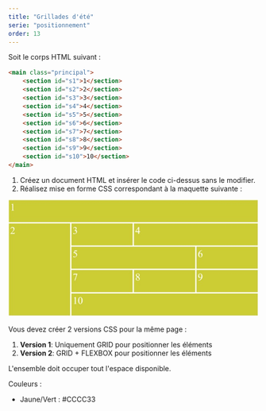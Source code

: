 ```yaml
---
title: "Grillades d'été"
serie: "positionnement"
order: 13
---
```


Soit le corps HTML suivant : 

```html
<main class="principal">
    <section id="s1">1</section>
    <section id="s2">2</section>
    <section id="s3">3</section>
    <section id="s4">4</section>
    <section id="s5">5</section>
    <section id="s6">6</section>
    <section id="s7">7</section>
    <section id="s8">8</section>
    <section id="s9">9</section>
    <section id="s10">10</section>
</main>
```

1. Créez un document HTML et insérer le code ci-dessus sans le modifier.
2. Réalisez mise en forme CSS correspondant à la maquette suivante :

![gridflex](img/Image4.jpg)

Vous devez créer 2 versions CSS pour la même page : 

1. **Version 1**: Uniquement GRID pour positionner les éléments
2. **Version 2**: GRID + FLEXBOX pour positionner les éléments

L'ensemble doit occuper tout l'espace disponible.

Couleurs : 
-	Jaune/Vert : #CCCC33
